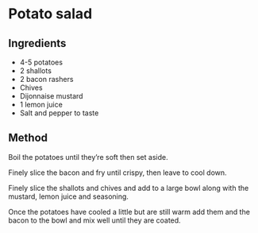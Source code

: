 # Potato salad

## Ingredients

* 4-5 potatoes
* 2 shallots
* 2 bacon rashers
* Chives
* Dijonnaise mustard
* 1 lemon juice
* Salt and pepper to taste

## Method

Boil the potatoes until they’re soft then set aside.

Finely slice the bacon and fry until crispy, then leave to cool down.

Finely slice the shallots and chives and add to a large bowl along with the mustard, lemon juice and seasoning.

Once the potatoes have cooled a little but are still warm add them and the bacon to the bowl and mix well until they are coated.

